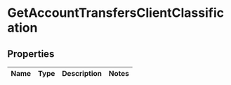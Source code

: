 
# GetAccountTransfersClientClassification

## Properties
Name | Type | Description | Notes
------------ | ------------- | ------------- | -------------



